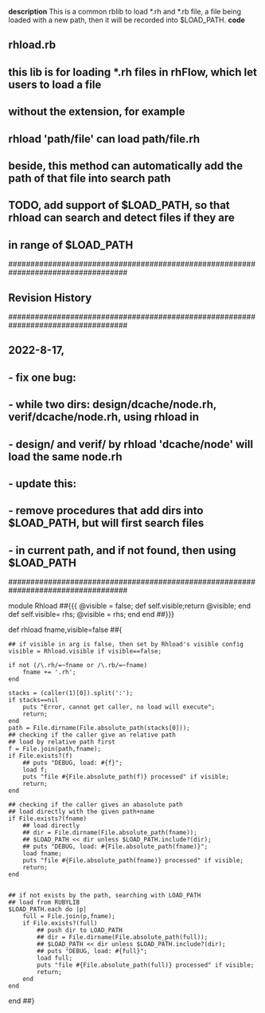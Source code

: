 **description**
This is a common rblib to load *.rh and *.rb file,
a file being loaded with a new path, then it will
be recorded into $LOAD_PATH.
**code**
## rhload.rb
## this lib is for loading *.rh files in rhFlow, which let users to load a file
## without the extension, for example
## rhload 'path/file' can load path/file.rh
## beside, this method can automatically add the path of that file into search path
## TODO, add support of $LOAD_PATH, so that rhload can search and detect files if they are
## in range of $LOAD_PATH
###################################################################################
## Revision History
###################################################################################
## 2022-8-17,
## - fix one bug:
## - while two dirs: design/dcache/node.rh, verif/dcache/node.rh, using rhload in
## - design/ and verif/ by rhload 'dcache/node' will load the same node.rh
## - update this:
## - remove procedures that add dirs into $LOAD_PATH, but will first search files
## - in current path, and if not found, then using $LOAD_PATH
###################################################################################

module Rhload ##{{{
    @visible = false;
    def self.visible;return @visible; end
    def self.visible= rhs; @visible = rhs; end
end ##}}}

def rhload fname,visible=false ##{

    ## if visible in arg is false, then set by Rhload's visible config
    visible = Rhload.visible if visible==false;

	if not (/\.rh/=~fname or /\.rb/=~fname)
		fname += '.rh';
	end

	stacks = (caller(1)[0]).split(':');
	if stacks==nil
		puts "Error, cannot get caller, no load will execute";
		return;
	end
	path = File.dirname(File.absolute_path(stacks[0]));
	## checking if the caller give an relative path
	## load by relative path first
	f = File.join(path,fname);
	if File.exists?(f)
		## puts "DEBUG, load: #{f}";
		load f;
        puts "file #{File.absolute_path(f)} processed" if visible;
		return;
	end

	## checking if the caller gives an abasolute path
	## load directly with the given path+name
	if File.exists?(fname)
		## load directly
		## dir = File.dirname(File.absolute_path(fname));
		## $LOAD_PATH << dir unless $LOAD_PATH.include?(dir);
		## puts "DEBUG, load: #{File.absolute_path(fname)}";
		load fname;
        puts "file #{File.absolute_path(fname)} processed" if visible;
		return;
	end


	## if not exists by the path, searching with LOAD_PATH
	## load from RUBYLIB
	$LOAD_PATH.each do |p|
		full = File.join(p,fname);
		if File.exists?(full)
			## push dir to LOAD_PATH
			## dir = File.dirname(File.absolute_path(full));
			## $LOAD_PATH << dir unless $LOAD_PATH.include?(dir);
			## puts "DEBUG, load: #{full}";
			load full;
            puts "file #{File.absolute_path(full)} processed" if visible;
			return;
		end
	end

end ##}
